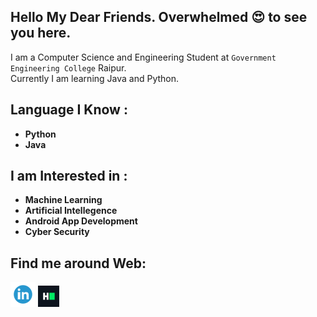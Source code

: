 ##  Hello My Dear Friends. Overwhelmed :heart_eyes: to see you here.



I am a Computer Science and Engineering Student at `Government Engineering College` Raipur.<br> Currently I am learning Java and Python.

## Language  I Know :
- **Python**
- **Java**

## I am Interested in :
- **Machine Learning**
- **Artificial Intellegence**
- **Android App Development**
- **Cyber Security**

## Find me around Web:
 <a href = "https://www.linkedin.com/in/komal-patel-681650204/"><img src = "./linkedIn.png" width = "40"/></a>
 <a href = "https://www.hackerrank.com/komal14march2002"><img src = "./HackerRank.png" width = "34"/></a>